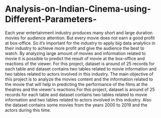 # Analysis-on-Indian-Cinema-using-Different-Parameters-
Each year entertainment industry produces many short and large duration movies for audience attention. But every movie does not earn a good profit at box-office. So it’s important for the industry to apply big data analytics in their industry to achieve more profit and give the audience the best to watch. By analyzing large amount of movies and information related to movie it is possible to predict the result of movie at the box-office and reactions of the viewer. For this project, dataset is around of 25 records for each table and dataset contains two tables related to movie information and two tables related to actors involved in this industry. The main objective of this project is to analyze the movies content and the information related to the movie that will help in predicting the performance of the films at the theatres  and the viewer's reactions
For this project, dataset is around of 25 records for each table and dataset contains two tables related to movie information and two tables related to actors involved in this industry.    Also the dataset contains some movies from the years 2000 to 2019 and the actors during this time.
